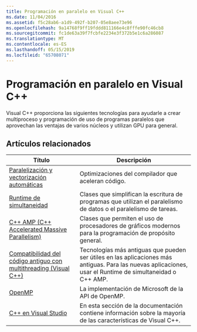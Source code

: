 ```yaml
---
title: Programación en paralelo en Visual C++
ms.date: 11/04/2016
ms.assetid: f5c28ab6-a1d9-492f-b207-05e8aee73e96
ms.openlocfilehash: 9a14768f9ff19fddd811166e4c8fffe90fc46cb8
ms.sourcegitcommit: fc1de63a39f7fcbfe2234e3f372b5e1c6a286087
ms.translationtype: MT
ms.contentlocale: es-ES
ms.lasthandoff: 05/15/2019
ms.locfileid: "65708071"
---
```

# <a name="parallel-programming-in-visual-c"></a>Programación en paralelo en Visual C++

Visual C++ proporciona las siguientes tecnologías para ayudarle a crear multiproceso y programación de uso de programas paralelos que aprovechan las ventajas de varios núcleos y utilizan GPU para general.

## <a name="related-articles"></a>Artículos relacionados

|Título|Descripción|
|-----------|-----------------|
|[Paralelización y vectorización automáticas](auto-parallelization-and-auto-vectorization.md)|Optimizaciones del compilador que aceleran código.|
|[Runtime de simultaneidad](concrt/concurrency-runtime.md)|Clases que simplifican la escritura de programas que utilizan el paralelismo de datos o el paralelismo de tareas.|
|[C++ AMP (C++ Accelerated Massive Parallelism)](amp/cpp-amp-cpp-accelerated-massive-parallelism.md)|Clases que permiten el uso de procesadores de gráficos modernos para la programación de propósito general.|
|[Compatibilidad del código antiguo con multithreading (Visual C++)](multithreading-support-for-older-code-visual-cpp.md)|Tecnologías más antiguas que pueden ser útiles en las aplicaciones más antiguas. Para las nuevas aplicaciones, usar el Runtime de simultaneidad o C++ AMP.|
|[OpenMP](openmp/openmp-in-visual-cpp.md)|La implementación de Microsoft de la API de OpenMP.|
|[C++ en Visual Studio](../overview/visual-cpp-in-visual-studio.md)|En esta sección de la documentación contiene información sobre la mayoría de las características de Visual C++.|